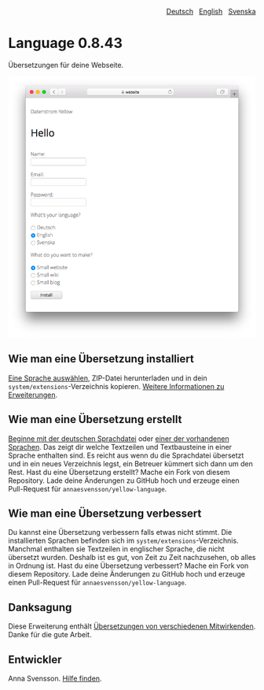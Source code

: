 <p align="right"><a href="README-de.md">Deutsch</a> &nbsp; <a href="README.md">English</a> &nbsp; <a href="README-sv.md">Svenska</a></p>

# Language 0.8.43

Übersetzungen für deine Webseite.

<p align="center"><img src="language-screenshot.png?raw=true" alt="Bildschirmfoto"></p>

## Wie man eine Übersetzung installiert

[Eine Sprache auswählen](https://github.com/annaesvensson/yellow-language/tree/main/translations), ZIP-Datei herunterladen und in dein `system/extensions`-Verzeichnis kopieren. [Weitere Informationen zu Erweiterungen](https://github.com/annaesvensson/yellow-update/tree/main/README-de.md).

## Wie man eine Übersetzung erstellt

[Beginne mit der deutschen Sprachdatei](https://github.com/annaesvensson/yellow-language/blob/main/translations/german/german.php) oder [einer der vorhandenen Sprachen](https://github.com/annaesvensson/yellow-language/tree/main/translations). Das zeigt dir welche Textzeilen und Textbausteine in einer Sprache enthalten sind. Es reicht aus wenn du die Sprachdatei übersetzt und in ein neues Verzeichnis legst, ein Betreuer kümmert sich dann um den Rest. Hast du eine Übersetzung erstellt? Mache ein Fork von diesem Repository. Lade deine Änderungen zu GitHub hoch und erzeuge einen Pull-Request für `annaesvensson/yellow-language`.

## Wie man eine Übersetzung verbessert

Du kannst eine Übersetzung verbessern falls etwas nicht stimmt. Die installierten Sprachen befinden sich im `system/extensions`-Verzeichnis. Manchmal enthalten sie Textzeilen in englischer Sprache, die nicht übersetzt wurden. Deshalb ist es gut, von Zeit zu Zeit nachzusehen, ob alles in Ordnung ist. Hast du eine Übersetzung verbessert? Mache ein Fork von diesem Repository. Lade deine Änderungen zu GitHub hoch und erzeuge einen Pull-Request für `annaesvensson/yellow-language`.

## Danksagung

Diese Erweiterung enthält [Übersetzungen von verschiedenen Mitwirkenden](https://github.com/annaesvensson/yellow-language/graphs/contributors). Danke für die gute Arbeit.

## Entwickler

Anna Svensson. [Hilfe finden](https://datenstrom.se/de/yellow/help/).

